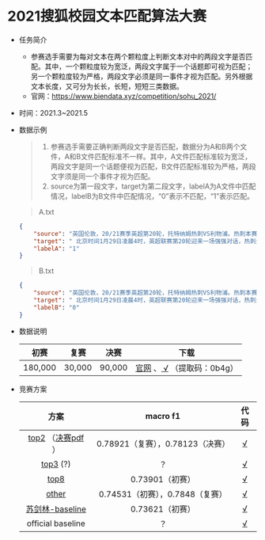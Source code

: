 # 2021搜狐校园文本匹配算法大赛

* 任务简介

  * 参赛选手需要为每对文本在两个颗粒度上判断文本对中的两段文字是否匹配。其中，一个颗粒度较为宽泛，两段文字属于一个话题即可视为匹配；另一个颗粒度较为严格，两段文字必须是同一事件才视为匹配。另外根据文本长度，又可分为长长，长短，短短三类数据。
  * 官网：https://www.biendata.xyz/competition/sohu_2021/

* 时间：2021.3~2021.5

* 数据示例

  > 1. 参赛选手需要正确判断两段文字是否匹配，数据分为A和B两个文件，A和B文件匹配标准不一样。其中，A文件匹配标准较为宽泛，两段文字是同一个话题便视为匹配，B文件匹配标准较为严格，两段文字须是同一个事件才视为匹配。
  > 2. source为第一段文字，target为第二段文字，labelA为A文件中匹配情况，labelB为B文件中匹配情况，“0”表示不匹配，“1”表示匹配。

  > A.txt

  ```json
  {
      "source": "英国伦敦，20/21赛季英超第20轮，托特纳姆热刺VS利物浦。热刺本赛季18轮联赛是9胜6平3负，目前积33分排名联赛第5位。利物浦本赛季19轮联赛是9胜7平3负，目前积34分排名联赛第4位。从目前的走势来看，本场比赛从热刺的角度来讲，是非常被动的。最终，本场比赛的比分为托特纳姆热刺1-3利",
      "target": " 北京时间1月29日凌晨4时，英超联赛第20轮迎来一场强强对话，热刺坐镇主场迎战利物浦。  热刺vs利物浦，比赛看点如下： 第一：热刺能否成功复仇？双方首回合，热刺客场1-2被利物浦绝杀，赛后穆里尼奥称最好的球队输了，本轮热刺主场迎战利物浦，借着红军5轮不胜的低迷状态，能否成功复仇？ 第二：利物浦近",
      "labelA": "1"
  }
  ```

  >B.txt

  ```json
  {
      "source": "英国伦敦，20/21赛季英超第20轮，托特纳姆热刺VS利物浦。热刺本赛季18轮联赛是9胜6平3负，目前积33分排名联赛第5位。利物浦本赛季19轮联赛是9胜7平3负，目前积34分排名联赛第4位。从目前的走势来看，本场比赛从热刺的角度来讲，是非常被动的。最终，本场比赛的比分为托特纳姆热刺1-3利",
      "target": " 北京时间1月29日凌晨4时，英超联赛第20轮迎来一场强强对话，热刺坐镇主场迎战利物浦。  热刺vs利物浦，比赛看点如下： 第一：热刺能否成功复仇？双方首回合，热刺客场1-2被利物浦绝杀，赛后穆里尼奥称最好的球队输了，本轮热刺主场迎战利物浦，借着红军5轮不胜的低迷状态，能否成功复仇？ 第二：利物浦近",
      "labelB": "0"
  }
  ```

* 数据说明

  |  初赛   |  复赛  |  决赛  |                             下载                             |
  | :-----: | :----: | :----: | :----------------------------------------------------------: |
  | 180,000 | 30,000 | 90,000 | [官网](https://www.biendata.xyz/competition/sohu_2021/data/) 、[ √](https://pan.baidu.com/s/1kXKf7My0T7K6XgYkU4jp7Q) （提取码：0b4g） |

  

* 竞赛方案

  |                             方案                             |             macro f1             |                             代码                             |
  | :----------------------------------------------------------: | :------------------------------: | :----------------------------------------------------------: |
  | [top2](https://zhuanlan.zhihu.com/p/388854673) （[决赛pdf](https://github.com/hflserdaniel/sohu_text_matching/blob/main/%E5%86%B3%E8%B5%9B%E7%AD%94%E8%BE%A9-%E5%88%86%E6%AF%94%E6%88%91%E4%BB%AC%E4%BD%8E%E7%9A%84%E9%83%BD%E6%98%AF%E5%B8%85%E5%93%A5-%E7%BB%88%E7%A8%BF.pdf) ） | 0.78921（复赛），0.78123（决赛） |   [√](https://github.com/hflserdaniel/sohu_text_matching)    |
  |  [top3](https://github.com/zzy99/competition-solutions) (?)  |                ？                | [√](https://github.com/zzy99/competition-solutions/tree/main/code/sohu) |
  | [top8](https://github.com/CQUPT-GML/2021Sohu_Text_Matching)  |         0.73901（初赛）          |   [√](https://github.com/CQUPT-GML/2021Sohu_Text_Matching)   |
  |         [other](https://github.com/KKenny0/sohu2021)         | 0.74531（初赛），0.7848（复赛）  |           [√](https://github.com/KKenny0/sohu2021)           |
  |      [苏剑林-baseline](https://kexue.fm/archives/8337)       |         0.73621（初赛）          |       [√](https://github.com/bojone/sohu2021-baseline)       |
  |                      official baseline                       |                ？                |    [√](https://github.com/biendata-com/sohu2021-baseline)    |
  
  